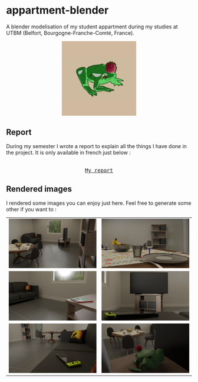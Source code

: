 # appartment-blender
A blender modelisation of my student appartment during my studies at UTBM (Belfort, Bourgogne-Franche-Comté, France).

<p align="center">
  <img src="./renders/webp-renders/frog-toon-final.webp" width=40%>
</p>

## Report

During my semester I wrote a report to explain all the things I have done in the project. It is only available in french just below :

<p align="center">
  <kbd> 
    <br><a href="./report/2023_MV52_Viala_Alexandre.pdf" download>My report</a><br>
  </kbd>
</p>


## Rendered images

I rendered some images you can enjoy just here. Feel free to generate some other if you want to :

<table>
  <tr>
    <td><img src="./renders/webp-renders/render-entree.webp"></td>
    <td><img src="./renders/webp-renders/render-table.webp"></td>
  </tr>
  <tr>
    <td><img src="./renders/webp-renders/render-totk.webp"></td>
    <td><img src="./renders/webp-renders/render-tv.webp"></td>
  </tr>
  <tr>
    <td><img src="./renders/webp-renders/render-switch.webp"></td>
    <td><img src="./renders/webp-renders/render-frog.webp"></td>
  </tr>
</table>
